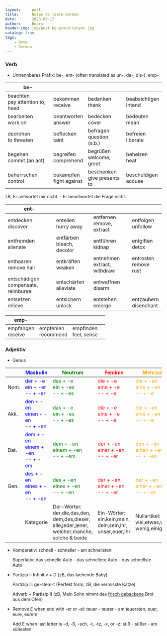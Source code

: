 ```yaml
---
layout:     post
title:      Notes to learn German
date:       2023-09-17
author:     Bearx
header-img: img/post-bg-grand-canyon.jpg
catalog: true
tags:
    - Note
    - German
---
```


### Verb

* Untrennbares Präfix: be-, ent- (often translated as un-, de-, dis-), emp-

| be- |  |  |  |
| ---- | ---- | ---- | ---- |
| beachten<br>pay attention to, heed | bekommen<br> receive | bedanken<br>thank | beabsichtigen<br>intend |
| bearbeiten<br>work on | beantworten<br>answer | bedecken<br>cover | bedeuten<br>mean |
| dedrohen<br>to threaten | beflecken<br>taint | befragen<br>question (s.b.) | befreien<br>liberate |
| begehen<br>commit (an act) | begreifen<br>comprehend | begrüßen<br>welcome, greet | beheizen<br>heat |
| beherrschen<br>control | bekämpfen<br>fight against | beschenken<br>give presents to | beschuldigen<br>accuse |
  
zB, Er antwortet mir nicht. - Er beantwortet die Frage nicht.

| ent- |  |  |  |
| ---- | ---- | ---- | ---- |
| entdecken<br>discover | enteilen<br>hurry away | entfernen<br>remove, extract | entfolgen<br>unfollow |
| entfremden<br>alienate | entfärben<br>bleach, decolor | entführen<br>kidnap | entgiften<br>detox |
| enthaaren<br>remove hair | entkräften<br>weaken | entnehmen<br>extract, withdraw | entrosten<br>remove rust |
| entschädigen<br>compensate, reimburse | entschärfen<br>alleviate | entwaffnen<br>disarm |
| entsetzen<br>relieve | entsichern<br>unlock | entstehen<br>emerge | entzaubern<br>disenchant |

| emp- |  |  |  |
| ---- | ---- | ---- | ---- |
| empfangen<br>receive | empfehlen<br>recommend | empfinden<br>feel, sense |  |

### Adjektiv

* Genus
  
|      | <span style="color:blue">Maskulin<span> | <span style="color:green">Neutrum<span> | <span style="color:red">Feminin<span> | <span style="color:orange">Mehrzahl<span> |
| ---- | ---- | ---- | ---- | ---- |
| Nom. | <span style="color:blue">der + -e <br> ein + -er <br> -- + -er<span> | <span style="color:green">das + -e <br> ein + -es <br> -- + -es<span> | <span style="color:red">die + -e <br> eine + -e <br> -- + -e<span> | <span style="color:orange">die + -en <br> eine + -en <br> -- + -e<span> |
| Akk. | <span style="color:blue">den + -en <br> einen + -en <br> -- + -en<span> | <span style="color:green">das + -e <br> ein + -es <br> -- + -es<span> | <span style="color:red">die + -e <br> eine + -e <br> -- + -e<span> | <span style="color:orange">die + -en <br> eine + -en <br> -- + -e<span> |
| Dat. | <span style="color:blue">dem + -en <br> einem + -en <br> -- + -em<span> | <span style="color:green">dem + -en <br> einem + -en <br> -- + -em<span> | <span style="color:red">der + -en <br> einer + -en <br> -- + -er<span> | <span style="color:orange">den + -en <br> einen + -en <br> -- + -en<span> |
| Gen. | <span style="color:blue">des + -en <br> eines + -en <br> -- + -en<span> | <span style="color:green">des + -en <br> eines + -en <br> -- + -en<span> | <span style="color:red">der + -en <br> einer + -en <br> -- + -er<span> | <span style="color:orange">der + -en <br> einer + -en <br> -- + -er<span> |
|      | Kategorie | Der-Wörter:<br>der,die,das,den,<br>dem,des,dieser,<br>alle,jeder,jener,<br>welcher,manche,<br>solche & beide | Ein-Wörter:<br>ein,kein,mein,<br>dein,sein,ihr,<br>unser,euer,Ihr | Nullartikel:<br>viel,etwas,viele,<br>wenig,einige,#s |

* Komparativ: schnell - schneller - am schnellsten

  Superlativ: das schnelle Auto - das schnellere Auto - das schnellste Auto

* Partizip I: Infinitiv + D (zB, das lachende Baby)
  
  Partizip II: ge-stem-t (Perfekt form, zB, die vermisste Katze)

  Adverb + Partizip II (zB, Mein Sohn nimmt das <u>frisch gebackene</u> Brot aus dem Ofen)

* Remove E when end with -er or -el: teuer - teurer - am teuersten; euer, eure, eurem

  Add E when last letter is -d, -ß, -sch, -t, -tz, -x, or -z: süß - süßer - am süßesten
